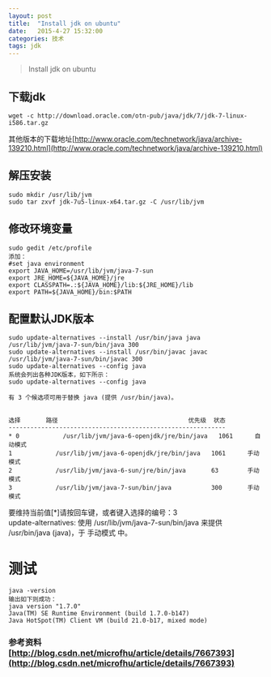 ```yaml
---
layout: post
title:  "Install jdk on ubuntu"
date:   2015-4-27 15:32:00
categories: 技术
tags: jdk
---
```

> Install jdk on ubuntu  


## 下载jdk

	wget -c http://download.oracle.com/otn-pub/java/jdk/7/jdk-7-linux-i586.tar.gz  

其他版本的下载地址[http://www.oracle.com/technetwork/java/archive-139210.html](http://www.oracle.com/technetwork/java/archive-139210.html)

## 解压安装

	sudo mkdir /usr/lib/jvm
	sudo tar zxvf jdk-7u5-linux-x64.tar.gz -C /usr/lib/jvm 

## 修改环境变量

	sudo gedit /etc/profile 
	添加：
	#set java environment
	export JAVA_HOME=/usr/lib/jvm/java-7-sun  
	export JRE_HOME=${JAVA_HOME}/jre  
	export CLASSPATH=.:${JAVA_HOME}/lib:${JRE_HOME}/lib  
	export PATH=${JAVA_HOME}/bin:$PATH  

## 配置默认JDK版本

	sudo update-alternatives --install /usr/bin/java java /usr/lib/jvm/java-7-sun/bin/java 300  
	sudo update-alternatives --install /usr/bin/javac javac /usr/lib/jvm/java-7-sun/bin/javac 300  
	sudo update-alternatives --config java  
	系统会列出各种JDK版本，如下所示：
	sudo update-alternatives --config java  
	
	有 3 个候选项可用于替换 java (提供 /usr/bin/java)。  
  
  
	选择       路径                                    优先级  状态  
	------------------------------------------------------------  
	* 0            /usr/lib/jvm/java-6-openjdk/jre/bin/java   1061      自动模式  
	1            /usr/lib/jvm/java-6-openjdk/jre/bin/java   1061      手动模式  
	2            /usr/lib/jvm/java-6-sun/jre/bin/java       63        手动模式  
	3            /usr/lib/jvm/java-7-sun/bin/java           300       手动模式  

要维持当前值[*]请按回车键，或者键入选择的编号：3  
update-alternatives: 使用 /usr/lib/jvm/java-7-sun/bin/java 来提供 /usr/bin/java (java)，于 手动模式 中。  
#
# 测试
	
	java -version
	输出如下则成功：
	java version "1.7.0"
	Java(TM) SE Runtime Environment (build 1.7.0-b147)
	Java HotSpot(TM) Client VM (build 21.0-b17, mixed mode)

### 参考资料[http://blog.csdn.net/microfhu/article/details/7667393](http://blog.csdn.net/microfhu/article/details/7667393)

[jekyll]:      http://jekyllrb.com
[jekyll-gh]:   https://github.com/jekyll/jekyll
[jekyll-help]: https://github.com/jekyll/jekyll-help
